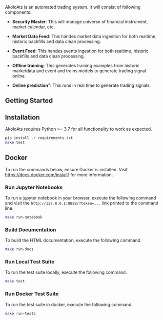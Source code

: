 AkoloAts is an automated trading system. It will consist of following components:
- **Security Master**: This will manage universe of financial instrument, market calendar, etc.
- **Market Data Feed**: This handes market data ingestion for both realtime, historic backfills and data clean processing.
- **Event Feed**: This handes events ingestion for both realtime, historic backfills and data clean processing.
- **Offline training**: This generates training examples from historic marketdata and event and trains models to generate trading signal online.

- **Online prediction**": This runs in real time to generate trading signals.

## Getting Started


## Installation

AkoloAts requires Python >= 3.7 for all functionality to work as expected.

```bash
pip install -r requirements.txt
make test
```

## Docker

To run the commands below, ensure Docker is installed. Visit https://docs.docker.com/install/ for more information.

### Run Jupyter Notebooks

To run a jupyter notebook in your browser, execute the following command and visit the `http://127.0.0.1:8888/?token=...` link printed to the command line.

```bash
make run-notebook
```

### Build Documentation

To build the HTML documentation, execute the following command.

```bash
make run-docs
```

### Run Local Test Suite

To run the test suite locally, execute the following command.

```bash
make test
```

### Run Docker Test Suite

To run the test suite in docker, execute the following command.

```bash
make run-tests
```


